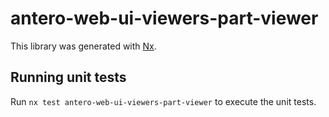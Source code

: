 # antero-web-ui-viewers-part-viewer

This library was generated with [Nx](https://nx.dev).

## Running unit tests

Run `nx test antero-web-ui-viewers-part-viewer` to execute the unit tests.
